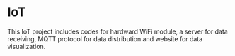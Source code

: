 # IoT
This IoT project includes codes for hardward WiFi module, a server for data receiving, MQTT protocol for data distribution and website for data visualization. 
